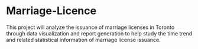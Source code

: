 # Marriage-Licence
This project will analyze the issuance of marriage licenses in Toronto through data visualization and report generation to help study the time trend and related statistical information of marriage license issuance.
